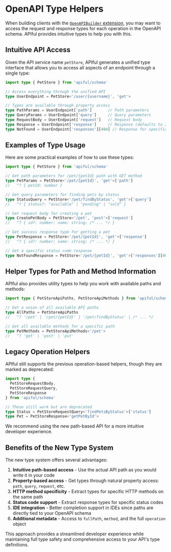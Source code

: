 # OpenAPI Type Helpers

When building clients with the [`OpenAPIBuilder` extension](/extensions/openapi), you may want to access the request and response types for each operation in the OpenAPI schema. APIful provides intuitive types to help you with this.

## Intuitive API Access

Given the API service name `petStore`, APIful generates a unified type interface that allows you to access all aspects of an endpoint through a single type:

```ts
import type { PetStore } from 'apiful/schema'

// Access everything through the unified API
type UserEndpoint = PetStore<'/user/{username}', 'get'>

// Types are available through property access
type PathParams = UserEndpoint['path']       // Path parameters
type QueryParams = UserEndpoint['query']     // Query parameters
type RequestBody = UserEndpoint['request']   // Request body
type Response = UserEndpoint['response']     // Response (defaults to 200 status)
type NotFound = UserEndpoint['responses'][404] // Response for specific status code
```

## Examples of Type Usage

Here are some practical examples of how to use these types:

```ts
import type { PetStore } from 'apiful/schema'

// Get path parameters for /pet/{petId} path with GET method
type PetParams = PetStore<'/pet/{petId}', 'get'>['path']
//   ^? { petId: number }

// Get query parameters for finding pets by status
type StatusQuery = PetStore<'/pet/findByStatus', 'get'>['query']
//   ^? { status?: "available" | "pending" | "sold" }

// Get request body for creating a pet
type CreatePetBody = PetStore<'/pet', 'post'>['request']
//   ^? { id?: number; name: string; /* ... */ }

// Get success response type for getting a pet
type PetResponse = PetStore<'/pet/{petId}', 'get'>['response']
//   ^? { id?: number; name: string; /* ... */ }

// Get a specific status code response
type NotFoundResponse = PetStore<'/pet/{petId}', 'get'>['responses'][404]
```

## Helper Types for Path and Method Information

APIful also provides utility types to help you work with available paths and methods:

```ts
import type { PetStoreApiPaths, PetStoreApiMethods } from 'apiful/schema'

// Get a union of all available API paths
type AllPaths = PetStoreApiPaths
//   ^? '/pet' | '/pet/{petId}' | '/pet/findByStatus' | /* ... */

// Get all available methods for a specific path
type PetMethods = PetStoreApiMethods<'/pet'>
//   ^? 'get' | 'post' | 'put'
```

## Legacy Operation Helpers

APIful still supports the previous operation-based helpers, though they are marked as deprecated:

```ts
import type {
  PetStoreRequestBody,
  PetStoreRequestQuery,
  PetStoreResponse
} from 'apiful/schema'

// These still work but are deprecated
type Status = PetStoreRequestQuery<'findPetsByStatus'>['status']
type Pet = PetStoreResponse<'getPetById'>
```

We recommend using the new path-based API for a more intuitive developer experience.

## Benefits of the New Type System

The new type system offers several advantages:

1. **Intuitive path-based access** - Use the actual API path as you would write it in your code
2. **Property-based access** - Get types through natural property access: `path`, `query`, `request`, etc.
3. **HTTP method specificity** - Extract types for specific HTTP methods on the same path
4. **Status code support** - Extract response types for specific status codes
5. **IDE integration** - Better completion support in IDEs since paths are directly tied to your OpenAPI schema
6. **Additional metadata** - Access to `fullPath`, `method`, and the full `operation` object

This approach provides a streamlined developer experience while maintaining full type safety and comprehensive access to your API's type definitions.
